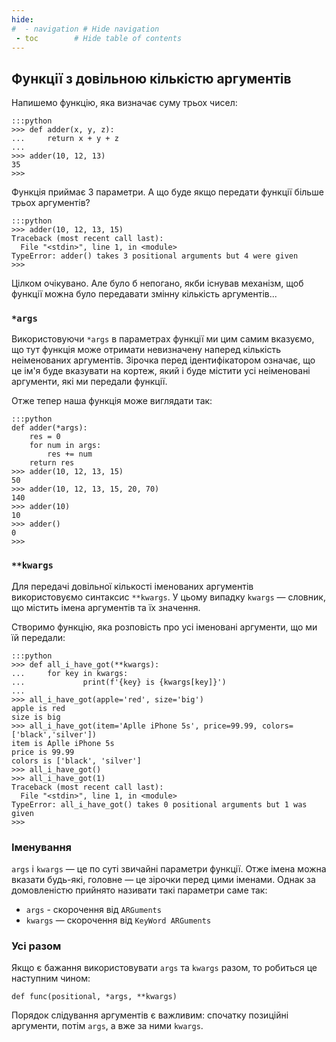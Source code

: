 ```yaml
---
hide:
#  - navigation # Hide navigation
 - toc        # Hide table of contents
---
```


## Функції з довільною кількістю аргументів

Напишемо функцію, яка визначає суму трьох чисел:

	:::python
	>>> def adder(x, y, z):
	...     return x + y + z
	...
	>>> adder(10, 12, 13)
	35
	>>>	

Функція приймає 3 параметри. А що буде якщо передати функції більше трьох аргументів?

	:::python
	>>> adder(10, 12, 13, 15)
	Traceback (most recent call last):
	  File "<stdin>", line 1, in <module>
	TypeError: adder() takes 3 positional arguments but 4 were given
	>>>
	
Цілком очікувано. 
Але було б непогано, якби існував механізм, щоб функції можна було передавати змінну кількість аргументів...

### `*args`

Використовуючи `*args` в параметрах функції ми цим самим вказуємо, що тут функція може отримати невизначену наперед кількість неіменованих аргументів.
Зірочка перед ідентифікатором означає, що це ім'я буде вказувати на кортеж, який і буде містити усі неіменовані аргументи, які ми передали функції.

Отже тепер наша функція може виглядати так:

	:::python
	def adder(*args):
		res = 0
		for num in args:
			res += num
		return res
	>>> adder(10, 12, 13, 15)
	50
	>>> adder(10, 12, 13, 15, 20, 70)
	140
	>>> adder(10)
	10
	>>> adder()
	0
	>>>	
		

### `**kwargs`

Для передачі довільної кількості іменованих аргументів використовуємо синтаксис `**kwargs`. У цьому випадку `kwargs` — словник, що містить імена аргументів та їх значення.

Створимо функцію, яка розповість про усі іменовані аргументи, що ми їй передали:

	:::python
	>>> def all_i_have_got(**kwargs):
	...     for key in kwargs:
	...             print(f'{key} is {kwargs[key]}')
	...
	>>> all_i_have_got(apple='red', size='big')
	apple is red
	size is big
	>>> all_i_have_got(item='Aplle iPhone 5s', price=99.99, colors=['black','silver'])
	item is Aplle iPhone 5s
	price is 99.99
	colors is ['black', 'silver']
	>>> all_i_have_got()
	>>> all_i_have_got(1)
	Traceback (most recent call last):
	  File "<stdin>", line 1, in <module>
	TypeError: all_i_have_got() takes 0 positional arguments but 1 was given
	>>>

### Іменування

`args` і `kwargs` — це по суті звичайні параметри функції. 
Отже імена можна вказати будь-які, головне — це зірочки перед цими іменами. 
Однак за домовленістю прийнято називати такі параметри саме так: 

- `args` - скорочення від `ARGuments`
- `kwargs` — скорочення від `KeyWord ARGuments`
	
### Усі разом

Якщо є бажання використовувати `args` та `kwargs` разом, то робиться це наступним чином:

	def func(positional, *args, **kwargs)
	
Порядок слідування аргументів є важливим: спочатку позиційні аргументи, потім `args`, а вже за ними `kwargs`.

<!--
## Завдання

Напишіть функцію `my_min()`, яка повертає мінімальний з переданих їй аргументів. 
Кількість аргументів може бути довільною. 
Якщо функції не передано жодного аргументу, має виникати вийняткова ситуація. 
-->